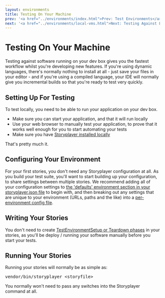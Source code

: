 ```yaml
---
layout: environments
title: Testing On Your Machine
prev: '<a href="../environments/index.html">Prev: Test Environments</a>'
next: '<a href="../environments/local-vms.html">Next: Testing Against Local Virtual Machines</a>'
---
```


# Testing On Your Machine

Testing against software running on your dev box gives you the fastest workflow whilst you're developing new features.  If you're using dynamic languages, there's normally nothing to install at all - just save your files in your editor - and if you're using a compiled language, your IDE will normally give you incremental builds so that you're ready to test very quickly.

## Setting Up For Testing

To test locally, you need to be able to run your application on your dev box.

* Make sure you can start your application, and that it will run locally
* Use your web browser to manually test your application, to prove that it works well enough for you to start automating your tests
* Make sure you have [Storyplayer installed locally](../../installation.html)

That's pretty much it.

## Configuring Your Environment

For your first stories, you don't need any Storyplayer configuration at all.  As you build your test suite, you'll want to start building up your configuration, to share settings between multiple stories.  We recommend adding all of your configuration settings to [the 'defaults' environment section in your storyplayer.json file](../configuration/storyplayer-json.html) to begin with, and then breaking out any settings that are unique to your environment (URLs, paths and the like) into a [per-environment config file](../configuration/environment-config.html).

## Writing Your Stories

You don't need to create [TestEnvironmentSetup or Teardown phases](../stories/testenvironmentsetup-teardown.html) in your stories, as you'll be deploy / running your software manually before you start your tests.

## Running Your Stories

Running your stories will normally be as simple as:

<pre>
vendor/bin/storyplayer &lt;storyfile&gt;
</pre>

You normally won't need to pass any switches into the Storyplayer command at all.